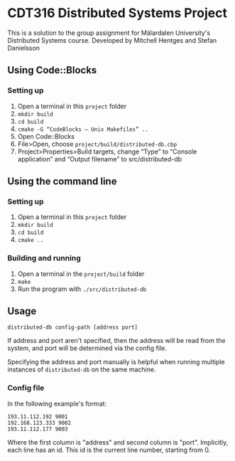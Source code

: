 ﻿# CDT316 Distributed Systems Project
This is a solution to the group assignment for Mälardalen University's Distributed Systems course.
Developed by Mitchell Hentges and Stefan Danielsson

## Using Code::Blocks

### Setting up

1. Open a terminal in this `project` folder
2. `mkdir build`
3. `cd build`
4. `cmake -G “CodeBlocks – Unix Makefiles” ..`
5. Open Code::Blocks
6. File>Open, choose `project/build/distributed-db.cbp`
7. Project>Properties>Build targets, change “Type” to “Console application” and “Output filename” to src/distributed-db

## Using the command line

### Setting up

1. Open a terminal in this `project` folder
2. `mkdir build`
3. `cd build`
4. `cmake ..`

### Building and running

1. Open a terminal in the `project/build` folder
2. `make`
3. Run the program with `./src/distributed-db`

## Usage

`distributed-db config-path [address port]`

If address and port aren't specified, then the address will be read from the system, and port will be determined via
the config file.

Specifying the address and port manually is helpful when running multiple instances of `distributed-db` on the same
machine.

### Config file

In the following example's format:
```
193.11.112.192 9001
192.168.123.333 9002
193.11.112.177 9003
```
Where the first column is "address" and second column is "port". Implicitly, each line has an id. This id is the current
line number, starting from 0.
